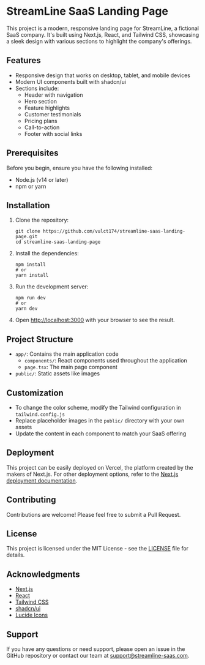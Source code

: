 # StreamLine SaaS Landing Page

This project is a modern, responsive landing page for StreamLine, a fictional SaaS company. It's built using Next.js, React, and Tailwind CSS, showcasing a sleek design with various sections to highlight the company's offerings.

## Features

- Responsive design that works on desktop, tablet, and mobile devices
- Modern UI components built with shadcn/ui
- Sections include:
    - Header with navigation
    - Hero section
    - Feature highlights
    - Customer testimonials
    - Pricing plans
    - Call-to-action
    - Footer with social links

## Prerequisites

Before you begin, ensure you have the following installed:
- Node.js (v14 or later)
- npm or yarn

## Installation

1. Clone the repository:
   ```
   git clone https://github.com/vulct174/streamline-saas-landing-page.git
   cd streamline-saas-landing-page
   ```

2. Install the dependencies:
   ```
   npm install
   # or
   yarn install
   ```

3. Run the development server:
   ```
   npm run dev
   # or
   yarn dev
   ```

4. Open [http://localhost:3000](http://localhost:3000) with your browser to see the result.

## Project Structure

- `app/`: Contains the main application code
    - `components/`: React components used throughout the application
    - `page.tsx`: The main page component
- `public/`: Static assets like images

## Customization

- To change the color scheme, modify the Tailwind configuration in `tailwind.config.js`
- Replace placeholder images in the `public/` directory with your own assets
- Update the content in each component to match your SaaS offering

## Deployment

This project can be easily deployed on Vercel, the platform created by the makers of Next.js. For other deployment options, refer to the [Next.js deployment documentation](https://nextjs.org/docs/deployment).

## Contributing

Contributions are welcome! Please feel free to submit a Pull Request.

## License

This project is licensed under the MIT License - see the [LICENSE](LICENSE) file for details.

## Acknowledgments

- [Next.js](https://nextjs.org/)
- [React](https://reactjs.org/)
- [Tailwind CSS](https://tailwindcss.com/)
- [shadcn/ui](https://ui.shadcn.com/)
- [Lucide Icons](https://lucide.dev/)

## Support

If you have any questions or need support, please open an issue in the GitHub repository or contact our team at support@streamline-saas.com.
